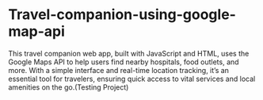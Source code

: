 # Travel-companion-using-google-map-api
This travel companion web app, built with JavaScript and HTML, uses the Google Maps API to help users find nearby hospitals, food outlets, and more. With a simple interface and real-time location tracking, it’s an essential tool for travelers, ensuring quick access to vital services and local amenities on the go.(Testing Project)
